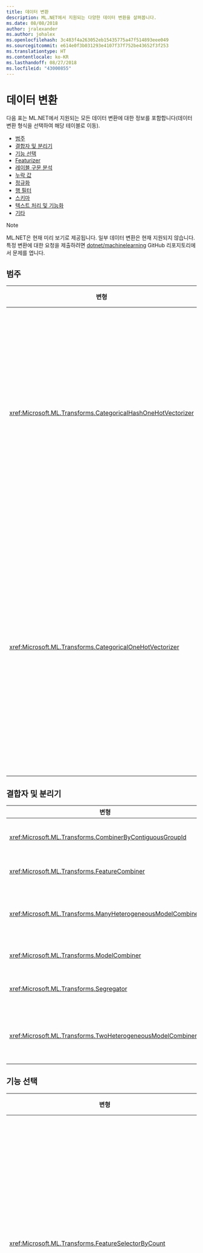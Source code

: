 ```yaml
---
title: 데이터 변환
description: ML.NET에서 지원되는 다양한 데이터 변환을 살펴봅니다.
ms.date: 08/08/2018
author: jralexander
ms.author: johalex
ms.openlocfilehash: 3c483f4a263052eb15435775a47f514893eee049
ms.sourcegitcommit: e614e0f3b031293e4107f37f752be43652f3f253
ms.translationtype: HT
ms.contentlocale: ko-KR
ms.lasthandoff: 08/27/2018
ms.locfileid: "43000855"
---
```

# <a name="data-transforms"></a>데이터 변환

다음 표는 ML.NET에서 지원되는 모든 데이터 변환에 대한 정보를 포함합니다(데이터 변환 형식을 선택하여 해당 테이블로 이동).

* [범주](#categorical)
* [결합자 및 분리기](#combiners-and-segregators)
* [기능 선택](#feature-selection)
* [Featurizer](#featurizers)
* [레이블 구문 분석](#label-parsing)
* [누락 값](#missing-values)
* [정규화](#normalization)
* [행 필터](#row-filters)
* [스키마](#schema)
* [텍스트 처리 및 기능화](#text-processing-and-featurization)
* [기타](#miscellaneous)

> [!NOTE]
> ML.NET은 현재 미리 보기로 제공됩니다. 일부 데이터 변환은 현재 지원되지 않습니다. 특정 변환에 대한 요청을 제출하려면 [dotnet/machinelearning](https://github.com/dotnet/machinelearning/issues) GitHub 리포지토리에서 문제를 엽니다.

## <a name="categorical"></a>범주

| 변형 | 정의 |
| --- | --- |
| <xref:Microsoft.ML.Transforms.CategoricalHashOneHotVectorizer> | 해시 기반 인코딩을 사용하여 범주 변수를 인코딩합니다. |
| <xref:Microsoft.ML.Transforms.CategoricalOneHotVectorizer> | 용어 사전 기반의 원-핫 인코딩을 사용하여 범주 변수를 인코딩합니다. |

## <a name="combiners-and-segregators"></a>결합자 및 분리기

| 변형 | 정의 |
| --- | --- |
| <xref:Microsoft.ML.Transforms.CombinerByContiguousGroupId> | 스칼라 열의 값을 인접 그룹 ID 기반의 벡터로 그룹화합니다. |
| <xref:Microsoft.ML.Transforms.FeatureCombiner> | 모든 기능을 하나의 기능 열로 결합합니다. |
| <xref:Microsoft.ML.Transforms.ManyHeterogeneousModelCombiner> | TransformModels의 시퀀스 및 PredictorModel을 단일 PredictorModel로 결합합니다. |
| <xref:Microsoft.ML.Transforms.ModelCombiner> | TransformModels의 시퀀스를 단일 모델로 결합합니다. |
| <xref:Microsoft.ML.Transforms.Segregator> | 벡터 열을 행의 시퀀스로 그룹을 해제합니다(그룹 변환의 반대). |
| <xref:Microsoft.ML.Transforms.TwoHeterogeneousModelCombiner> | TransformModel 및 PredictorModel을 단일 PredictorModel로 결합합니다. |

## <a name="feature-selection"></a>기능 선택

| 변형 | 정의 |
| --- | --- |
| <xref:Microsoft.ML.Transforms.FeatureSelectorByCount> | 기본이 아닌 값의 개수가 임계값보다 크거나 같은 슬롯을 선택합니다. |
| <xref:Microsoft.ML.Transforms.FeatureSelectorByMutualInformation> | 레이블 열을 사용하여 해당 상호 정보로 정렬된 지정된 모든 열에서 상위 k 슬롯을 선택합니다. |

## <a name="featurizers"></a>Featurizer

| 변형 | 정의 |
| --- | --- |
| <xref:Microsoft.ML.Transforms.HashConverter> | 열 값을 해시로 변환합니다. 이 변환은 숫자 및 텍스트 입력 모두와 단일 및 벡터 값 열 모두를 허용합니다. |
| <xref:Microsoft.ML.Transforms.TreeLeafFeaturizer> | 트리 앙상블을 학습하거나 파일에서 로드한 다음, 숫자 기능 벡터를 세 개의 출력으로 매핑합니다. 1 개별 트리를 포함하는 벡터는 트리 앙상블을 출력합니다. 2. 기능 벡터가 트리 앙상블에서 떨어지는 잎을 나타내는 벡터 3. 기능 벡터가 트리 앙상블에서 떨어지는 경로를 나타내는 벡터 모델 파일 및 교육 담당자가 모두 지정된 경우 벡터는 모델 파일을 사용합니다. 모두 지정되지 않은 경우 벡터는 기본 FastTree 모델을 학습합니다. 필요에 따라 해당 순열 인덱스에 대해 회귀 모델을 학습하여 키 레이블을 처리할 수 있습니다. |

## <a name="label-parsing"></a>레이블 구문 분석

| 변형 | 정의 |
| --- | --- |
| <xref:Microsoft.ML.Transforms.Dictionarizer> | 입력 값(단어, 숫자 등)을 사전의 인덱스로 변환합니다. |
| <xref:Microsoft.ML.Transforms.LabelColumnKeyBooleanConverter> | 분류에 적합하도록 레이블을 키 또는 bool(필요한 경우)로 변환합니다. |
| <xref:Microsoft.ML.Transforms.LabelIndicator> | OVA에서 사용하는 레이블 리매퍼입니다. |
| <xref:Microsoft.ML.Transforms.LabelToFloatConverter> | 회귀에 적합하도록 레이블을 부동으로 변환합니다. |
| <xref:Microsoft.ML.Transforms.PredictedLabelColumnOriginalValueConverter> | bool 형식이 아닌 한 예측된 레이블 열을 해당 원래 값으로 변환합니다. |

## <a name="missing-values"></a>누락 값

| 변형 | 정의 |
| --- | --- |
| <xref:Microsoft.ML.Transforms.MissingValueHandler> | 기본값 또는 평균값/최솟값/최댓값으로 대체하여 누락 값을 처리합니다(텍스트가 아닌 열에만 해당). 입력 열 값이 숫자인 경우 표시기 열을 선택적으로 연결할 수 있습니다. |
| <xref:Microsoft.ML.Transforms.MissingValueIndicator> | 입력 열과 동일한 수의 슬롯을 사용하여 부울 출력 열을 만듭니다. 여기서 출력 값은 입력 열의 값이 누락된 경우 true입니다. |
| <xref:Microsoft.ML.Transforms.MissingValuesDropper> | 벡터 열에서 NA를 제거합니다. |
| <xref:Microsoft.ML.Transforms.MissingValuesRowDropper> | 누락 값을 포함하는 행을 필터링합니다. |
| <xref:Microsoft.ML.Transforms.MissingValueSubstitutor> | 입력 열과 동일한 형식 및 크기의 출력 열을 만듭니다. 여기서 누락 값은 기본값 또는 평균값/최솟값/최댓값으로 대체됩니다(텍스트가 아닌 열에만 해당). |

## <a name="normalization"></a>표준화

| 변형 | 정의 |
| --- | --- |
| <xref:Microsoft.ML.Transforms.BinNormalizer> | 값은 equidensity bin으로 할당되고 값은 해당 bin_number / number_of_bins로 매핑됩니다. |
| <xref:Microsoft.ML.Transforms.ConditionalNormalizer> | 필요한 경우에만 열을 정규화합니다. |
| <xref:Microsoft.ML.Transforms.GlobalContrastNormalizer> | 입력 값에 대해 글로벌 대비 정규화를 수행합니다. Y = (s * X - M) / D 여기서 s는 scale, M은 mean, D는 L2 norm 또는 표준 편차입니다. | 
| <xref:Microsoft.ML.Transforms.LogMeanVarianceNormalizer> | 계산된 평균 및 데이터 로그의 분산을 기준으로 데이터를 정규화합니다. |
| <xref:Microsoft.ML.Transforms.LpNormalizer> | 단위 norm(L2, L1 또는 LInf)으로 크기를 재조정하여 벡터(행)를 개별적으로 정규화합니다. 벡터에서 다음 작업을 수행합니다.X: Y = (X - M) / D 여기서 M은 mean, D는 L2 norm, L1 norm 또는 LInf norm입니다. |
| <xref:Microsoft.ML.Transforms.MeanVarianceNormalizer> | 계산된 평균 및 데이터의 분산을 기준으로 데이터를 정규화합니다. |
| <xref:Microsoft.ML.Transforms.MinMaxNormalizer> | 데이터의 관찰된 최솟값 및 최댓값을 기준으로 데이터를 정규화합니다. |
| <xref:Microsoft.ML.Transforms.SupervisedBinNormalizer> | <xref:Microsoft.ML.Transforms.BinNormalizer>와 유사하지만 equidensity가 아닌 레이블 열을 사용하여 상관 관계에 따라 bins를 계산합니다. 새 값은 bin_number / number_of_bins입니다. |

## <a name="row-filters"></a>행 필터

| 변형 | 정의 |
| --- | --- |
| <xref:Microsoft.ML.Transforms.RowRangeFilter> | Single, Double 또는 Key(연속) 형식의 열에서 데이터 보기를 필터링합니다. 지정된 최소/최대 범위 내에 있는 값을 유지합니다. NaNs는 항상 필터링됩니다. 입력이 Key 형식인 경우 최소/최대는 값 수의 백분율로 간주됩니다. |
| <xref:Microsoft.ML.Transforms.RowSkipAndTakeFilter> | 선택적 오프셋에서 행의 하위 집합으로 입력 제한을 허용합니다. 데이터 페이징을 구현하는 데 사용될 수 있습니다. |
| <xref:Microsoft.ML.Transforms.RowSkipFilter> | 행 수를 건너뛰어 행의 하위 집합으로 입력 제한을 허용합니다. |
| <xref:Microsoft.ML.Transforms.RowTakeFilter> | N을 첫 번째 행으로 사용하여 행의 하위 집합으로 입력 제한을 허용합니다. |

## <a name="schema"></a>스키마

| 변형 | 정의 |
| --- | --- |
| <xref:Microsoft.ML.Transforms.ColumnConcatenator> | 동일한 항목 종류의 두 열을 연결합니다. |
| <xref:Microsoft.ML.Transforms.ColumnCopier> | 데이터 집합에서 열을 복제합니다.|
| <xref:Microsoft.ML.Transforms.ColumnDropper> | 데이터 집합에서 열을 삭제합니다. |
| <xref:Microsoft.ML.Transforms.ColumnSelector> | 다른 모든 열을 삭제하여 열 집합을 선택합니다. |
| <xref:Microsoft.ML.Transforms.ColumnTypeConverter> | 표준 변환을 사용하여 다른 형식으로 열을 변환합니다. |
| <xref:Microsoft.ML.Transforms.KeyToTextConverter> | KeyToValueTransform은 KeyValues 메타데이터를 활용하여 키 인덱스를 KeyValues 메타데이터의 해당 값으로 매핑합니다. |
| <xref:Microsoft.ML.Transforms.NGramTranslator> | 키의 지정된 벡터에서 ngrams 개수 모음(1-n 길이의 연속 값의 시퀀스)을 생성합니다. ngrams의 사전을 빌드하고 모음의 인덱스로 사전의 ID를 사용하여 이를 수행합니다. | 
| <xref:Microsoft.ML.Transforms.OptionalColumnCreator> | 역직렬화 후에 원본 열이 존재하지 않는 경우 올바른 형식 및 기본값을 사용하여 열을 만듭니다. |

## <a name="text-processing-and-featurization"></a>텍스트 처리 및 기능화

| 변형 | 정의 |
| --- | --- |
| <xref:Microsoft.ML.Transforms.CharacterTokenizer> | 텍스트가 문자의 시퀀스로 간주되는 문자 기반 토크나이저입니다. |
| <xref:Microsoft.ML.Transforms.TextFeaturizer> | 텍스트 문서의 컬렉션을 숫자 기능 벡터로 반환하는 변환입니다. 기능 벡터는 지정된 토큰화된 텍스트에서 ngrams의 정규화된 개수입니다(단어 및/또는 문자). |
| <xref:Microsoft.ML.Transforms.TextToKeyConverter> | 입력 값(단어, 숫자 등)을 사전의 인덱스로 변환합니다. |
| <xref:Microsoft.ML.Transforms.WordEmbeddings> | 미리 학습된 모델을 사용하여 텍스트 토큰의 벡터를 숫자 벡터로 변환하는 변환입니다. 기술에 대한 자세한 내용은 [단어 포함](https://en.wikipedia.org/wiki/Word_embedding) Wikipedia 페이지를 참조하세요. |
| <xref:Microsoft.ML.Transforms.WordTokenizer> | 이 변환에 대한 입력은 텍스트이며, 출력은 원본 텍스트의 단어(토큰)를 포함하는 텍스트의 벡터입니다. 구분 기호는 공백이지만 다른 모든 문자(또는 여러 문자)를 지정할 수 있습니다. |

## <a name="miscellaneous"></a>기타

| 변형 | 정의 |
| --- | --- |
| <xref:Microsoft.ML.Transforms.ApproximateBootstrapSampler> | 근사치 부트스트랩 샘플링 |
| <xref:Microsoft.ML.Transforms.BinaryPredictionScoreColumnsRenamer> | 이진 예측의 경우 긍정 클래스의 이름을 포함하도록 PredictedLabel 및 Score 열의 이름을 바꿉니다.|
| <xref:Microsoft.ML.Transforms.DataCache> | 지정된 캐시 옵션을 사용하여 캐시합니다. |
| <xref:Microsoft.ML.Transforms.DatasetScorer> | 예측 모델을 사용하여 데이터 집합의 점수를 매깁니다. |
| <xref:Microsoft.ML.Transforms.DatasetTransformScorer> | 변환 모델을 사용하여 데이터 집합의 점수를 매깁니다. |
| <xref:Microsoft.ML.Transforms.NoOperation> | 아무 작업도 수행하지 않습니다. |
| <xref:Microsoft.ML.Transforms.RandomNumberGenerator> | 생성된 번호 시퀀스를 사용하여 열을 추가합니다. |
| <xref:Microsoft.ML.Transforms.ScoreColumnSelector> | 마지막 점수 열 및 인수에 지정된 추가 열만을 선택합니다. |
| <xref:Microsoft.ML.Transforms.Scorer> | 예측 모델을 변환 모델로 바꿉니다. |
| <xref:Microsoft.ML.Transforms.SentimentAnalyzer> | 미리 학습된 감정 모델을 사용하여 입력 문자열의 점수를 매깁니다. |
| <xref:Microsoft.ML.Transforms.TrainTestDatasetSplitter> | 데이터 집합을 학습 및 테스트 집합으로 분할합니다. |
